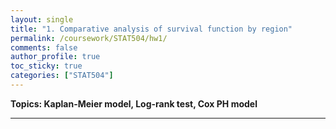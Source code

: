 ```yaml
---
layout: single
title: "1. Comparative analysis of survival function by region"
permalink: /coursework/STAT504/hw1/
comments: false
author_profile: true
toc_sticky: true
categories: ["STAT504"]
---
```


**Topics: Kaplan-Meier model, Log-rank test, Cox PH model**

--- 

<object data="/coursework/STAT504/_pdfs/hw1.pdf" width="1000" height="1000" type="application/pdf"></object>

